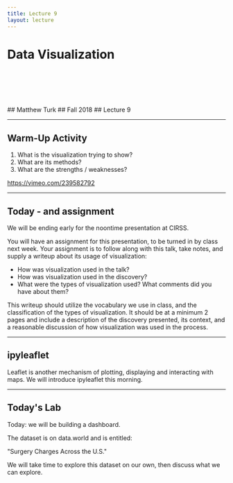 ```yaml
---
title: Lecture 9
layout: lecture
---
```


<!-- .slide: class="titleslide" -->

# Data Visualization
<div style="height: 6.0em;"></div>
## Matthew Turk
## Fall 2018
## Lecture 9

---

## Warm-Up Activity

 1. What is the visualization trying to show?
 1. What are its methods?
 1. What are the strengths / weaknesses?

https://vimeo.com/239582792

---

## Today - and assignment

We will be ending early for the noontime presentation at CIRSS.

You will have an assignment for this presentation, to be turned in by class
next week.  Your assignment is to follow along with this talk, take notes, and
supply a writeup about its usage of visualization:

 * How was visualization used in the talk?
 * How was visualization used in the discovery?
 * What were the types of visualization used? What comments did you have about
   them?

This writeup should utilize the vocabulary we use in class, and the
classification of the types of visualization.  It should be at a minimum 2
pages and include a description of the discovery presented, its context, and a
reasonable discussion of how visualization was used in the process.

---

## ipyleaflet

Leaflet is another mechanism of plotting, displaying and interacting with maps.
We will introduce ipyleaflet this morning.

---

## Today's Lab

Today: we will be building a dashboard.

The dataset is on data.world and is entitled:

"Surgery Charges Across the U.S."

We will take time to explore this dataset on our own, then discuss what we can
explore.
